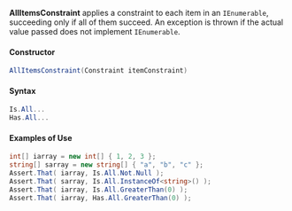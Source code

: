 **AllItemsConstraint** applies a constraint to each item in an `IEnumerable`, succeeding only if all of them succeed. An exception is thrown if the actual value passed does not implement `IEnumerable`.

<h4>Constructor</h4>

```C#
AllItemsConstraint(Constraint itemConstraint)
```

<h4>Syntax</h4>

```C#
Is.All...
Has.All...
```

<h4>Examples of Use</h4>

```C#
int[] iarray = new int[] { 1, 2, 3 };
string[] sarray = new string[] { "a", "b", "c" };
Assert.That( iarray, Is.All.Not.Null );
Assert.That( sarray, Is.All.InstanceOf<string>() );
Assert.That( iarray, Is.All.GreaterThan(0) );
Assert.That( iarray, Has.All.GreaterThan(0) );
```

